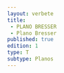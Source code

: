 ```yaml
---
layout: verbete
title:
 - PLANO BRESSER
 - Plano Bresser
published: true
edition: 1  
type: T
subtype: Planos
---
```


